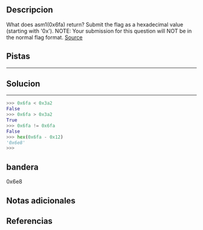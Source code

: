 ## Descripcion
What does asm1(0x6fa) return? Submit the flag as a hexadecimal value (starting with '0x'). NOTE: Your submission for this question will NOT be in the normal flag format. [Source](https://jupiter.challenges.picoctf.org/static/b41e08fc19ceb9d0466ebd68d36c5630/test.S)

## Pistas 
****** 
## Solucion

---
```python
>>> 0x6fa < 0x3a2
False
>>> 0x6fa > 0x3a2
True
>>> 0x6fa != 0x6fa
False
>>> hex(0x6fa - 0x12)
'0x6e8'
>>> 

```

## bandera
0x6e8
## Notas adicionales 

## Referencias